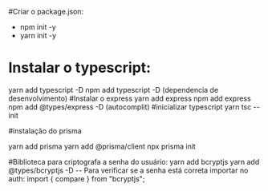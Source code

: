#Criar o package.json:
- npm init -y
- yarn init -y

# Instalar o typescript:
yarn add typescript -D
npm add typescript -D (dependencia de desenvolvimento)
#Instalar o express
yarn add express
npm add express
npm add @types/express -D (autocomplit)
#inicializar typescript
yarn tsc --init

#instalação do prisma

yarn add prisma
yarn add @prisma/client
npx prisma init

#Biblioteca para criptografa a senha do usuário:
yarn add bcryptjs
yarn add @types/bcryptjs -D
-- Para verificar se a senha está correta importar no auth: import { compare } from "bcryptjs";
